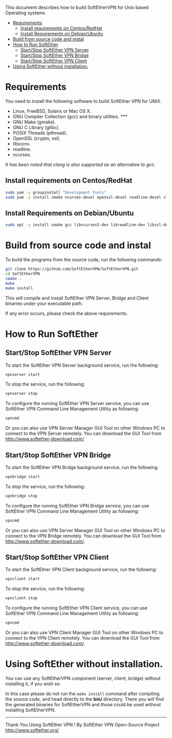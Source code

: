 This document describes how to build SoftEtherVPN for Unix based Operating systems

- [Requirements](#requirements)
  * [Install requirements on Centos/RedHat](#install-requirements-on-centosredhat)
  * [Install Requirements on Debian/Ubuntu](#install-requirements-on-debianubuntu)
- [Build from source code and instal](#build-from-source-code-and-instal)
- [How to Run SoftEther](#how-to-run-softether)
  * [Start/Stop SoftEther VPN Server](#startstop-softether-vpn-server)
  * [Start/Stop SoftEther VPN Bridge](#startstop-softether-vpn-bridge)
  * [Start/Stop SoftEther VPN Client](#startstop-softether-vpn-client)
- [Using SoftEther without installation.](#using-softether-without-installation)

# Requirements

You need to install the following software to build SoftEther VPN for UNIX.

- Linux, FreeBSD, Solaris or Mac OS X.
- GNU Compiler Collection (gcc) and binary utilities. ***
- GNU Make (gmake).
- GNU C Library (glibc).
- POSIX Threads (pthread).
- OpenSSL (crypto, ssl).
- libiconv.
- readline.
- ncurses.

*It has been noted that clang is also supported as an alternative to gcc.*


## Install requirements on Centos/RedHat

```bash
sudo yum -y groupinstall "Development Tools"
sudo yum -y install cmake ncurses-devel openssl-devel readline-devel zlib-devel
```

## Install Requirements on Debian/Ubuntu
```bash
sudo apt -y install cmake gcc libncurses5-dev libreadline-dev libssl-dev make zlib1g-dev
```


# Build from source code and instal

To build the programs from the source code, run the following commands:

```bash
git clone https://github.com/SoftEtherVPN/SoftEtherVPN.git
cd SoftEtherVPN
cmake .
make
make install
```

This will compile and install SoftEther VPN Server, Bridge and Client binaries under your executable path.

If any error occurs, please check the above requirements.


# How to Run SoftEther

## Start/Stop SoftEther VPN Server

To start the SoftEther VPN Server background service, run the following:

```bash
vpnserver start
```

To stop the service, run the following:

```bash
vpnserver stop
```

To configure the running SoftEther VPN Server service,
you can use SoftEther VPN Command Line Management Utility as following:

```bash
vpncmd
```

Or you can also use VPN Server Manager GUI Tool on other Windows PC to
connect to the VPN Server remotely. You can download the GUI Tool
from http://www.softether-download.com/.


## Start/Stop SoftEther VPN Bridge

To start the SoftEther VPN Bridge background service, run the following:

```bash
vpnbridge start
```

To stop the service, run the following:

```bash
vpnbridge stop
```

To configure the running SoftEther VPN Bridge service,
you can use SoftEther VPN Command Line Management Utility as following:

```bash
vpncmd
```

Or you can also use VPN Server Manager GUI Tool on other Windows PC to
connect to the VPN Bridge remotely. You can download the GUI Tool
from http://www.softether-download.com/.


## Start/Stop SoftEther VPN Client

To start the SoftEther VPN Client background service, run the following:

```bash
vpnclient start
```

To stop the service, run the following:

```bash
vpnclient stop
```

To configure the running SoftEther VPN Client service,
you can use SoftEther VPN Command Line Management Utility as following:

```bash
vpncmd
```

Or you can also use VPN Client Manager GUI Tool on other Windows PC to
connect to the VPN Client remotely. You can download the GUI Tool
from http://www.softether-download.com/.


# Using SoftEther without installation.

You can use any SoftEtherVPN component (server, client, bridge) without installing it, if you wish so.

In this case please do not run the `make install` command after compiling the source code, and head directly to the **bin/** directory. There you will find the generated binaries for SoftEtherVPN and those could be used without installing SoftEtherVPN.

************************************
Thank You Using SoftEther VPN !
By SoftEther VPN Open-Source Project
http://www.softether.org/
